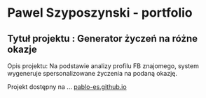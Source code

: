 # Pawel Szyposzynski - portfolio

## Tytuł projektu : Generator życzeń na różne okazje 

Opis projektu: Na podstawie analizy profilu FB znajomego, system wygeneruje spersonalizowane życzenia na podaną okazję.

Projekt dostępny na ... [pablo-es.github.io](https://pablo-es.github.io/)


